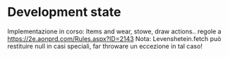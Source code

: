 # Development state

Implementazione in corso: Items and wear, stowe, draw actions.. regole a https://2e.aonprd.com/Rules.aspx?ID=2143
    Nota: Levenshetein.fetch può restituire null in casi speciali, far throware un eccezione in tal caso! 